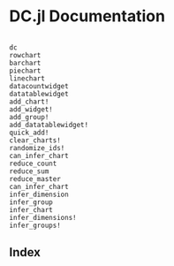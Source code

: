 # DC.jl Documentation

```@contents
```

```@docs
dc
rowchart
barchart
piechart
linechart
datacountwidget
datatablewidget
add_chart!
add_widget!
add_group!
add_datatablewidget!
quick_add!
clear_charts!
randomize_ids!
can_infer_chart
reduce_count
reduce_sum
reduce_master
can_infer_chart
infer_dimension
infer_group
infer_chart
infer_dimensions!
infer_groups!
```

## Index

```@index
```
